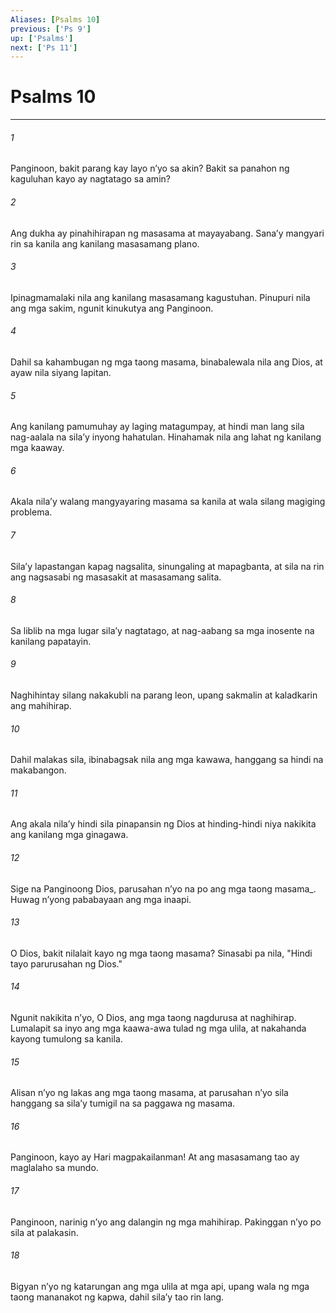```yaml
---
Aliases: [Psalms 10]
previous: ['Ps 9']
up: ['Psalms']
next: ['Ps 11']
---
```

# Psalms 10

***






















###### 1 










Panginoon, bakit parang kay layo nʼyo sa akin? Bakit sa panahon ng kaguluhan kayo ay nagtatago sa amin? 





















###### 2 










Ang dukha ay pinahihirapan ng masasama at mayayabang. Sanaʼy mangyari rin sa kanila ang kanilang masasamang plano. 





















###### 3 










Ipinagmamalaki nila ang kanilang masasamang kagustuhan. Pinupuri nila ang mga sakim, ngunit kinukutya ang Panginoon. 





















###### 4 










Dahil sa kahambugan ng mga taong masama, binabalewala nila ang Dios, at ayaw nila siyang lapitan. 





















###### 5 










Ang kanilang pamumuhay ay laging matagumpay, at hindi man lang sila nag-aalala na silaʼy inyong hahatulan. Hinahamak nila ang lahat ng kanilang mga kaaway. 





















###### 6 










Akala nilaʼy walang mangyayaring masama sa kanila at wala silang magiging problema. 





















###### 7 










Silaʼy lapastangan kapag nagsalita, sinungaling at mapagbanta, at sila na rin ang nagsasabi ng masasakit at masasamang salita. 





















###### 8 










Sa liblib na mga lugar silaʼy nagtatago, at nag-aabang sa mga inosente na kanilang papatayin. 





















###### 9 










Naghihintay silang nakakubli na parang leon, upang sakmalin at kaladkarin ang mahihirap. 





















###### 10 










Dahil malakas sila, ibinabagsak nila ang mga kawawa, hanggang sa hindi na makabangon. 





















###### 11 










Ang akala nilaʼy hindi sila pinapansin ng Dios at hinding-hindi niya nakikita ang kanilang mga ginagawa. 





















###### 12 










Sige na Panginoong Dios, parusahan nʼyo na po ang mga taong masama_. Huwag nʼyong pababayaan ang mga inaapi. 





















###### 13 










O Dios, bakit nilalait kayo ng mga taong masama? Sinasabi pa nila, "Hindi tayo parurusahan ng Dios." 





















###### 14 










Ngunit nakikita nʼyo, O Dios, ang mga taong nagdurusa at naghihirap. Lumalapit sa inyo ang mga kaawa-awa tulad ng mga ulila, at nakahanda kayong tumulong sa kanila. 





















###### 15 










Alisan nʼyo ng lakas ang mga taong masama, at parusahan nʼyo sila hanggang sa silaʼy tumigil na sa paggawa ng masama. 





















###### 16 










Panginoon, kayo ay Hari magpakailanman! At ang masasamang tao ay maglalaho sa mundo. 





















###### 17 










Panginoon, narinig nʼyo ang dalangin ng mga mahihirap. Pakinggan nʼyo po sila at palakasin. 





















###### 18 










Bigyan nʼyo ng katarungan ang mga ulila at mga api, upang wala ng mga taong mananakot ng kapwa, dahil silaʼy tao rin lang.

